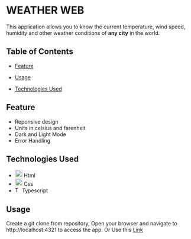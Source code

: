 # WEATHER WEB

This application allows you to know the current temperature, wind speed, humidity and other weather conditions of **any city** in the world.

## Table of Contents

- [Feature](#feature)

- [Usage](#usage)

- [Technologies Used](#technologies-used)

## Feature 

* Reponsive design
* Units in celsius and farenheit
* Dark and Light Mode
* Error Handling

## Technologies Used

* <a href="https://www.w3.org/TR/html5/" title="HTML5"><img src="https://github.com/get-icon/geticon/raw/master/icons/html-5.svg" alt="HTML5" width="20px" height="20px"></a> Html
*  <a href="https://www.w3.org/TR/CSS/" title="CSS3"><img src="https://github.com/get-icon/geticon/raw/master/icons/css-3.svg" alt="CSS3" width="20px" height="20px"></a> Css
*  <a href="https://www.typescriptlang.org/" title="Typescript"><img src="https://github.com/get-icon/geticon/raw/master/icons/typescript-icon.svg" alt="Typescript" width="15px" height="15px"></a> Typescript


## Usage 

Create a git clone from repository, Open your browser and navigate to http://localhost:4321 to access the app. Or 
Use this [Link](https://kiyolite.github.io/Wheater-Web/)



